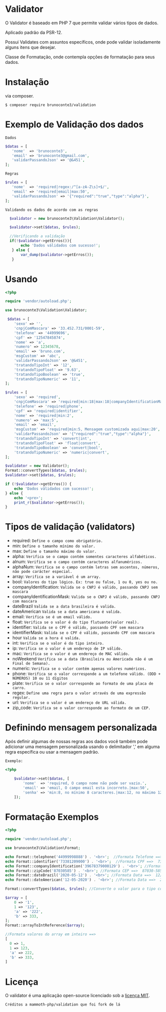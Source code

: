 # Validator

O Validator é baseado em PHP 7 que permite validar vários tipos de dados.

Aplicado padrão da PSR-12.

Possui Validates com assuntos específicos, onde pode validar isoladamente alguns itens que desejar.

Classe de Formatação, onde contempla opções de formatação para seus dados.

# Instalação

via composer.

```
$ composer require brunoconte3/validation
```

# Exemplo de Validação dos dados

`Dados`

```php
$datas = [
   'nome'  => 'brunoconte3',
   'email' => 'brunoconte3@gmail.com',
   'validarPassandoJson' => '@&451',
];
```

`Regras`

```php
$rules = [
   'nome'  => 'required|regex:/^[a-zA-Z\s]+$/',
   'email' => 'required|email|max:50',
   'validarPassandoJson' => '{"required":"true","type":"alpha"}',
];
```

`Validando os dados de acordo com as regras`

```php
  $validator = new brunoconte3\Validation\Validator();

  $validator->set($datas, $rules);

  //Verificando a validação
  if(!$validator->getErros()){
       echo 'Dados válidados com sucesso!';
   } else {
       var_dump($validator->getErros());
   }
```

# Usando

```php
<?php

require 'vendor/autoload.php';

use brunoconte3\Validation\Validator;

 $datas = [
    'sexo' => '',
    'cnpjComMascara' => '33.452.731/0001-59',
    'telefone' => '44999696',
    'cpf' => '12547845874',
    'nome' => 'a',
    'numero' => 12345678,
    'email' => 'bruno.com',
    'msgCustom' => 'abc',
    'validarPassandoJson' => '@&451',
    'tratandoTipoInt' => '12',
    'tratandoTipoFloat' => '9.63',
    'tratandoTipoBoolean' => 'true',
    'tratandoTipoNumeric' => '11',
];

$rules = [
    'sexo' => 'required',
    'cnpjComMascara' => 'required|min:18|max:18|companyIdentificationMask',
    'telefone' => 'required|phone',
    'cpf' => 'required|identifier',
    'nome' => 'required|min:2',
    'numero' => 'max:5',
    'email' => 'email',
    'msgCustom' => 'required|min:5, Mensagem customizada aqui|max:20',
    'validarPassandoJson' => '{"required":"true","type":"alpha"}',
    'tratandoTipoInt' => 'convert|int',
    'tratandoTipoFloat' => 'float|convert',
    'tratandoTipoBoolean' => 'convert|bool',
    'tratandoTipoNumeric' => 'numeric|convert',
];

$validator = new Validator();
Format::convertTypes($datas, $rules);
$validator->set($datas, $rules);

if (!$validator->getErros()) {
    echo 'Dados válidados com sucesso!';
} else {
    echo '<pre>';
    print_r($validator->getErros());
}
```

# Tipos de validação (validators)

- required: `Define o campo como obrigatório.`
- min: `Define o tamanho mínimo do valor.`
- max: `Define o tamanho máximo do valor.`
- alpha: `Verifica se o campo contém somentes caracteres alfabéticos.`
- alnum: `Verifica se o campo contém caracteres alfanuméricos.`
- alphaNum: `Verifica se o campo contém letras sem ascentos, números, não pode carácter especial.`
- array: `Verifica se a variável é um array.`
- bool: `Valores do tipo lógico.` `Ex: true ou false, 1 ou 0, yes ou no.`
- companyIdentification: `Valida se o CNPJ é válido, passando CNPJ sem mascara`
- companyIdentificationMask: `Valida se o CNPJ é válido, passando CNPJ com mascara`
- dateBrazil `Valida se a data brasileira é valida.`
- dateAmerican `Valida se a data americana é valida.`
- email: `Verifica se é um email válido.`
- float: `Verifica se o valor é do tipo flutuante(valor real).`
- identifier: `Valida se o CPF é válido, passando CPF sem mascara`
- identifierMask: `Valida se o CPF é válido, passando CPF com mascara`
- hour `Valida se a hora é valida.`
- int: `Verifica se o valor é do tipo inteiro.`
- ip: `Verifica se o valor é um endereço de IP válido.`
- mac: `Verifica se o valor é um endereço de MAC válido.`
- noWeekend `Verifica se a data (Brasileira ou Americada não é um Final de Semana).`
- numeric: `Verifica se o valor contém apenas valores numéricos.`
- phone: `Verifica se o valor corresponde a um telefone válido. (DDD + NÚMEROS) 10 ou 11 dígitos`
- plate: `Verifica se o valor corresponde ao formato de uma placa de carro.`
- regex: `Define uma regra para o valor através de uma expressão regular.`
- url: `Verifica se o valor é um endereço de URL válida.`
- zip_code: `Verifica se o valor corresponde ao formato de um CEP.`

# Definindo mensagem personalizada

Após definir algumas de nossas regras aos dados você também pode adicionar uma mensagem personalizada usando o delimitador ',' em alguma regra específica ou usar a mensagem padrão.

`Exemplo:`

```php
<?php

    $validator->set($datas, [
        'nome'  => 'required, O campo nome não pode ser vazio.',
        'email' => 'email, O campo email esta incorreto.|max:50',
        'senha' => 'min:8, no mínimo 8 caracteres.|max:12, no máximo 12 caracteres.',
    ]);
```

# Formatação Exemplos

```php
<?php

require 'vendor/autoload.php';

use brunoconte3\Validation\Format;

echo Format::telephone('44999998888') . '<br>';  //Formata Telefone ==> (44) 99999-8888
echo Format::identifier('73381209000') . '<br>';  //Formata CPF ==>  733.812.090-00
echo Format::companyIdentification('39678379000129') . '<br>'; //Formata CNPJ ==> 39.678.379/0001-29
echo Format::zipCode('87030585') . '<br>'; //Formata CEP ==>  87030-585
echo Format::dateBrazil('2020-05-12') . '<br>'; //Formata Data ==>  12/05/2020
echo Format::dateAmerican('12-05-2020') . '<br>'; //Formata Data ==>  2020-05-12

Format::convertTypes($datas, $rules); //Converte o valor para o tipo correto dele ['bool', 'float', 'int', 'numeric',]

$array = [
    0 => '1',
    1 => '123',
    'a' => '222',
    'b' => 333,
];
Format::arrayToIntReference($array);

//Formata valores do array em inteiro ==>
[
  0 => 1,
  1 => 123,
  'a' => 222,
  'b' => 333,
]
```

# Licença

O validator é uma aplicação open-source licenciado sob a [licença MIT](https://opensource.org/licenses/MIT).

`Créditos a mammoth-php/validation que foi fork de lá`
